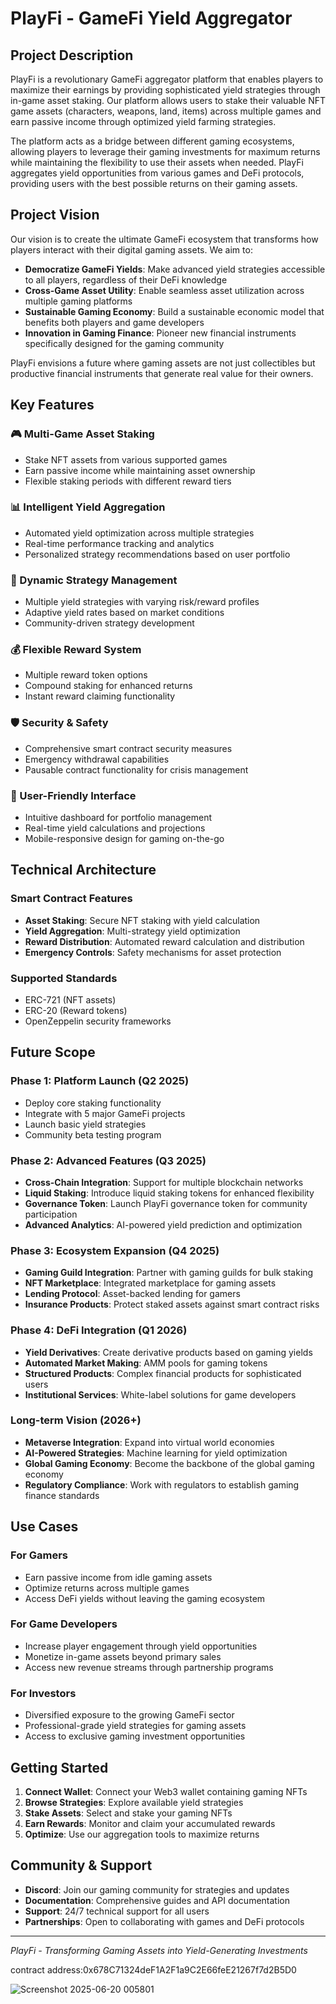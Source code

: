 # PlayFi - GameFi Yield Aggregator

## Project Description

PlayFi is a revolutionary GameFi aggregator platform that enables players to maximize their earnings by providing sophisticated yield strategies through in-game asset staking. Our platform allows users to stake their valuable NFT game assets (characters, weapons, land, items) across multiple games and earn passive income through optimized yield farming strategies.

The platform acts as a bridge between different gaming ecosystems, allowing players to leverage their gaming investments for maximum returns while maintaining the flexibility to use their assets when needed. PlayFi aggregates yield opportunities from various games and DeFi protocols, providing users with the best possible returns on their gaming assets.

## Project Vision

Our vision is to create the ultimate GameFi ecosystem that transforms how players interact with their digital gaming assets. We aim to:

- **Democratize GameFi Yields**: Make advanced yield strategies accessible to all players, regardless of their DeFi knowledge
- **Cross-Game Asset Utility**: Enable seamless asset utilization across multiple gaming platforms
- **Sustainable Gaming Economy**: Build a sustainable economic model that benefits both players and game developers
- **Innovation in Gaming Finance**: Pioneer new financial instruments specifically designed for the gaming community

PlayFi envisions a future where gaming assets are not just collectibles but productive financial instruments that generate real value for their owners.

## Key Features

### 🎮 Multi-Game Asset Staking
- Stake NFT assets from various supported games
- Earn passive income while maintaining asset ownership
- Flexible staking periods with different reward tiers

### 📊 Intelligent Yield Aggregation
- Automated yield optimization across multiple strategies
- Real-time performance tracking and analytics
- Personalized strategy recommendations based on user portfolio

### 🔄 Dynamic Strategy Management
- Multiple yield strategies with varying risk/reward profiles
- Adaptive yield rates based on market conditions
- Community-driven strategy development

### 💰 Flexible Reward System
- Multiple reward token options
- Compound staking for enhanced returns
- Instant reward claiming functionality

### 🛡️ Security & Safety
- Comprehensive smart contract security measures
- Emergency withdrawal capabilities
- Pausable contract functionality for crisis management

### 📱 User-Friendly Interface
- Intuitive dashboard for portfolio management
- Real-time yield calculations and projections
- Mobile-responsive design for gaming on-the-go

## Technical Architecture

### Smart Contract Features
- **Asset Staking**: Secure NFT staking with yield calculation
- **Yield Aggregation**: Multi-strategy yield optimization
- **Reward Distribution**: Automated reward calculation and distribution
- **Emergency Controls**: Safety mechanisms for asset protection

### Supported Standards
- ERC-721 (NFT assets)
- ERC-20 (Reward tokens)
- OpenZeppelin security frameworks

## Future Scope

### Phase 1: Platform Launch (Q2 2025)
- Deploy core staking functionality
- Integrate with 5 major GameFi projects
- Launch basic yield strategies
- Community beta testing program

### Phase 2: Advanced Features (Q3 2025)
- **Cross-Chain Integration**: Support for multiple blockchain networks
- **Liquid Staking**: Introduce liquid staking tokens for enhanced flexibility
- **Governance Token**: Launch PlayFi governance token for community participation
- **Advanced Analytics**: AI-powered yield prediction and optimization

### Phase 3: Ecosystem Expansion (Q4 2025)
- **Gaming Guild Integration**: Partner with gaming guilds for bulk staking
- **NFT Marketplace**: Integrated marketplace for gaming assets
- **Lending Protocol**: Asset-backed lending for gamers
- **Insurance Products**: Protect staked assets against smart contract risks

### Phase 4: DeFi Integration (Q1 2026)
- **Yield Derivatives**: Create derivative products based on gaming yields
- **Automated Market Making**: AMM pools for gaming tokens
- **Structured Products**: Complex financial products for sophisticated users
- **Institutional Services**: White-label solutions for game developers

### Long-term Vision (2026+)
- **Metaverse Integration**: Expand into virtual world economies
- **AI-Powered Strategies**: Machine learning for yield optimization
- **Global Gaming Economy**: Become the backbone of the global gaming economy
- **Regulatory Compliance**: Work with regulators to establish gaming finance standards

## Use Cases

### For Gamers
- Earn passive income from idle gaming assets
- Optimize returns across multiple games
- Access DeFi yields without leaving the gaming ecosystem

### For Game Developers
- Increase player engagement through yield opportunities
- Monetize in-game assets beyond primary sales
- Access new revenue streams through partnership programs

### For Investors
- Diversified exposure to the growing GameFi sector
- Professional-grade yield strategies for gaming assets
- Access to exclusive gaming investment opportunities

## Getting Started

1. **Connect Wallet**: Connect your Web3 wallet containing gaming NFTs
2. **Browse Strategies**: Explore available yield strategies
3. **Stake Assets**: Select and stake your gaming NFTs
4. **Earn Rewards**: Monitor and claim your accumulated rewards
5. **Optimize**: Use our aggregation tools to maximize returns

## Community & Support

- **Discord**: Join our gaming community for strategies and updates
- **Documentation**: Comprehensive guides and API documentation
- **Support**: 24/7 technical support for all users
- **Partnerships**: Open to collaborating with games and DeFi protocols

---

*PlayFi - Transforming Gaming Assets into Yield-Generating Investments*

contract address:0x678C71324deF1A2F1a9C2E66feE21267f7d2B5D0

![Screenshot 2025-06-20 005801](https://github.com/user-attachments/assets/f7f4b4f8-3ca4-4d4e-96d1-de2480bdebb3)
